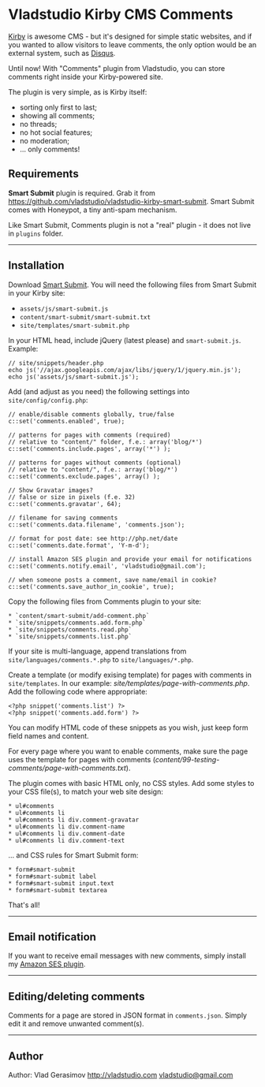 # Vladstudio Kirby CMS Comments

[Kirby](http://getkirby.com) is awesome CMS - but it's designed for simple static websites, and if you wanted to allow visitors to leave comments, the only option would be an external system, such as [Disqus](http://jacquesmattheij.com/disqus-bait-and-switch-now-with-ads).

Until now! With "Comments" plugin from Vladstudio, you can store comments right inside your Kirby-powered site.

The plugin is very simple, as is Kirby itself:

* sorting only first to last;
* showing all comments;
* no threads;
* no hot social features;
* no moderation;
* … only comments!

## Requirements

**Smart Submit** plugin is required. Grab it from
<https://github.com/vladstudio/vladstudio-kirby-smart-submit>. Smart Submit comes with Honeypot, a tiny anti-spam mechanism.

Like Smart Submit, Comments plugin is not a "real" plugin - it does not live in `plugins` folder.

----

## Installation

Download [Smart Submit](https://github.com/vladstudio/vladstudio-kirby-smart-submit). You will need the following files from Smart Submit in your Kirby site:

* `assets/js/smart-submit.js`
* `content/smart-submit/smart-submit.txt`
* `site/templates/smart-submit.php`

In your HTML head, include jQuery (latest please) and `smart-submit.js`. Example:

	// site/snippets/header.php
	echo js('//ajax.googleapis.com/ajax/libs/jquery/1/jquery.min.js');
	echo js('assets/js/smart-submit.js');

Add (and adjust as you need) the following settings into `site/config/config.php`:
	
	// enable/disable comments globally, true/false
	c::set('comments.enabled', true);

	// patterns for pages with comments (required)
	// relative to "content/" folder, f.e.: array('blog/*')
	c::set('comments.include.pages', array('*') );

	// patterns for pages without comments (optional)
	// relative to "content/", f.e.: array('blog/*')
	c::set('comments.exclude.pages', array() );

	// Show Gravatar images?
	// false or size in pixels (f.e. 32)
	c::set('comments.gravatar', 64); 

	// filename for saving comments
	c::set('comments.data.filename', 'comments.json');

	// format for post date: see http://php.net/date
	c::set('comments.date.format', 'Y-m-d');

	// install Amazon SES plugin and provide your email for notifications
	c::set('comments.notify.email', 'vladstudio@gmail.com');

	// when someone posts a comment, save name/email in cookie?
	c::set('comments.save_author_in_cookie', true);


Copy the following files from Comments plugin to your site:

	* `content/smart-submit/add-comment.php`
	* `site/snippets/comments.add.form.php`
	* `site/snippets/comments.read.php`
	* `site/snippets/comments.list.php`

If your site is multi-language, append translations from `site/languages/comments.*.php` to `site/languages/*.php`.
  
Create a template (or modify exising template) for pages with comments in `site/templates`. In our example: *site/templates/page-with-comments.php*. Add the following code where appropriate:

    <?php snippet('comments.list') ?>
    <?php snippet('comments.add.form') ?>

You can modify HTML code of these snippets as you wish, just keep form field names and content.
    
For every page where you want to enable comments, make sure the page uses the template for pages with comments (*content/99-testing-comments/page-with-comments.txt*).
	
The plugin comes with basic HTML only, no CSS styles. Add some styles to your CSS file(s), to match your web site design:
	
	* ul#comments
	* ul#comments li
	* ul#comments li div.comment-gravatar
	* ul#comments li div.comment-name
	* ul#comments li div.comment-date
	* ul#comments li div.comment-text

… and CSS rules for Smart Submit form:

	* form#smart-submit
	* form#smart-submit label
	* form#smart-submit input.text
	* form#smart-submit textarea

That's all!

----
## Email notification

If you want to receive email messages with new comments, simply install my [Amazon SES plugin](https://github.com/vladstudio/vladstudio-kirby-amazon-ses).

----
## Editing/deleting comments

Comments for a page are stored in JSON format in `comments.json`. Simply edit it and remove unwanted comment(s).

----
## Author

Author: Vlad Gerasimov <http://vladstudio.com> <vladstudio@gmail.com> 



